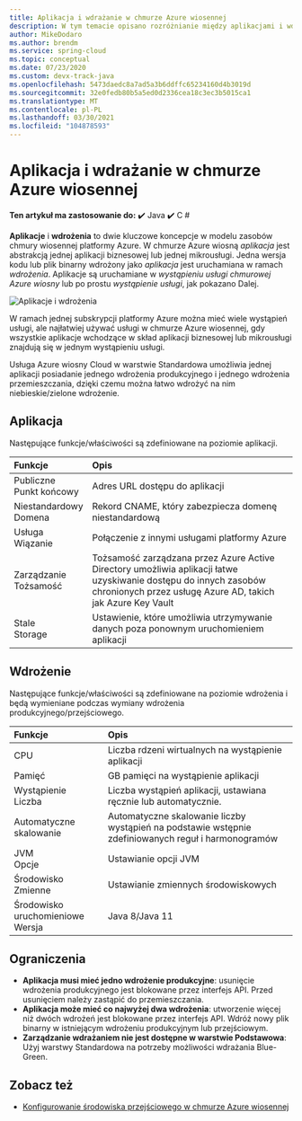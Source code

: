 ```yaml
---
title: Aplikacja i wdrażanie w chmurze Azure wiosennej
description: W tym temacie opisano rozróżnianie między aplikacjami i wdrażaniem w chmurze Azure wiosennej.
author: MikeDodaro
ms.author: brendm
ms.service: spring-cloud
ms.topic: conceptual
ms.date: 07/23/2020
ms.custom: devx-track-java
ms.openlocfilehash: 5473daedc8a7ad5a3b6ddffc65234160d4b3019d
ms.sourcegitcommit: 32e0fedb80b5a5ed0d2336cea18c3ec3b5015ca1
ms.translationtype: MT
ms.contentlocale: pl-PL
ms.lasthandoff: 03/30/2021
ms.locfileid: "104878593"
---
```

# <a name="app-and-deployment-in-azure-spring-cloud"></a>Aplikacja i wdrażanie w chmurze Azure wiosennej

**Ten artykuł ma zastosowanie do:** ✔️ Java ✔️ C #

**Aplikacje** i **wdrożenia** to dwie kluczowe koncepcje w modelu zasobów chmury wiosennej platformy Azure. W chmurze Azure wiosną *aplikacja* jest abstrakcją jednej aplikacji biznesowej lub jednej mikrousługi.  Jedna wersja kodu lub plik binarny wdrożony jako *aplikacja* jest uruchamiana w ramach *wdrożenia*.  Aplikacje są uruchamiane w *wystąpieniu usługi chmurowej Azure wiosny* lub po prostu *wystąpienie usługi*, jak pokazano Dalej.

 ![Aplikacje i wdrożenia](./media/spring-cloud-app-and-deployment/app-deployment-rev.png)

W ramach jednej subskrypcji platformy Azure można mieć wiele wystąpień usługi, ale najłatwiej używać usługi w chmurze Azure wiosennej, gdy wszystkie aplikacje wchodzące w skład aplikacji biznesowej lub mikrousługi znajdują się w jednym wystąpieniu usługi.

Usługa Azure wiosny Cloud w warstwie Standardowa umożliwia jednej aplikacji posiadanie jednego wdrożenia produkcyjnego i jednego wdrożenia przemieszczania, dzięki czemu można łatwo wdrożyć na nim niebieskie/zielone wdrożenie.

## <a name="app"></a>Aplikacja
Następujące funkcje/właściwości są zdefiniowane na poziomie aplikacji.

| Funkcje | Opis |
|:--|:----------------|
| Publiczne</br>Punkt końcowy | Adres URL dostępu do aplikacji |
| Niestandardowy</br>Domena | Rekord CNAME, który zabezpiecza domenę niestandardową |
| Usługa</br>Wiązanie | Połączenie z innymi usługami platformy Azure |
| Zarządzanie</br>Tożsamość | Tożsamość zarządzana przez Azure Active Directory umożliwia aplikacji łatwe uzyskiwanie dostępu do innych zasobów chronionych przez usługę Azure AD, takich jak Azure Key Vault |
| Stale</br>Storage | Ustawienie, które umożliwia utrzymywanie danych poza ponownym uruchomieniem aplikacji |

## <a name="deployment"></a>Wdrożenie

Następujące funkcje/właściwości są zdefiniowane na poziomie wdrożenia i będą wymieniane podczas wymiany wdrożenia produkcyjnego/przejściowego.

| Funkcje | Opis |
|:--|:----------------|
| CPU | Liczba rdzeni wirtualnych na wystąpienie aplikacji |
| Pamięć | GB pamięci na wystąpienie aplikacji|
| Wystąpienie</br>Liczba | Liczba wystąpień aplikacji, ustawiana ręcznie lub automatycznie. |
| Automatyczne skalowanie | Automatyczne skalowanie liczby wystąpień na podstawie wstępnie zdefiniowanych reguł i harmonogramów |
| JVM</br>Opcje | Ustawianie opcji JVM  |
| Środowisko</br>Zmienne | Ustawianie zmiennych środowiskowych |
| Środowisko uruchomieniowe</br>Wersja | Java 8/Java 11|

## <a name="restrictions"></a>Ograniczenia

* **Aplikacja musi mieć jedno wdrożenie produkcyjne**: usunięcie wdrożenia produkcyjnego jest blokowane przez interfejs API. Przed usunięciem należy zastąpić do przemieszczania.
* **Aplikacja może mieć co najwyżej dwa wdrożenia**: utworzenie więcej niż dwóch wdrożeń jest blokowane przez interfejs API. Wdróż nowy plik binarny w istniejącym wdrożeniu produkcyjnym lub przejściowym.
* **Zarządzanie wdrażaniem nie jest dostępne w warstwie Podstawowa**: Użyj warstwy Standardowa na potrzeby możliwości wdrażania Blue-Green.

## <a name="see-also"></a>Zobacz też
* [Konfigurowanie środowiska przejściowego w chmurze Azure wiosennej](spring-cloud-howto-staging-environment.md)
